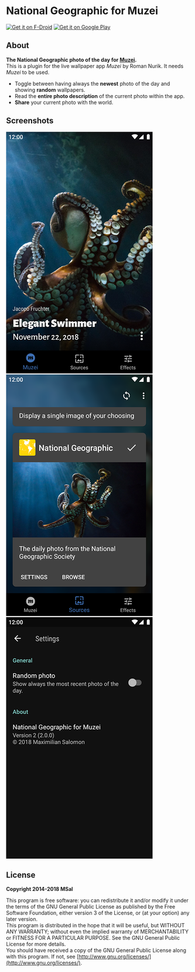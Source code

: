 # National Geographic for Muzei

[<img alt="Get it on F-Droid" height="90" src="https://f-droid.org/badge/get-it-on.png">](https://f-droid.org/packages/de.msal.muzei.nationalgeographic/)
[<img alt="Get it on Google Play" height="90" src="https://play.google.com/intl/en_us/badges/images/generic/en_badge_web_generic.png">](https://play.google.com/store/apps/details?id=de.msal.muzei.nationalgeographic)


## About

**The National Geographic photo of the day for [Muzei](http://get.muzei.co/).**  
This is a plugin for the live wallpaper app _Muzei_ by Roman Nurik. It needs _Muzei_ to be used.

* Toggle between having always the **newest** photo of the day and showing **random** wallpapers.
* Read the **entire photo description** of the current photo within the app.
* **Share** your current photo with the world.

## Screenshots

![Application screenshot01](art/screen_01.png) ![Application screenshot02](art/screen_02.png) ![Application screenshot03](art/screen_03.png)

## License

**Copyright 2014-2018 MSal**

This program is free software: you can redistribute it and/or modify it under the terms of the GNU General Public License as published by the Free Software Foundation, either version 3 of the License, or (at your option) any later version.  
This program is distributed in the hope that it will be useful, but WITHOUT ANY WARRANTY;
without even the implied warranty of MERCHANTABILITY or FITNESS FOR A PARTICULAR PURPOSE.
See the GNU General Public License for more details.  
You should have received a copy of the GNU General Public License along with this program. If not, see [http://www.gnu.org/licenses/](http://www.gnu.org/licenses/).
